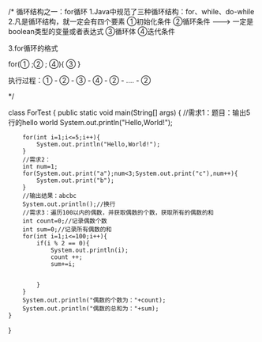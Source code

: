 /*
循环结构之一：for循环
1.Java中规范了三种循环结构：for、while、do-while
2.凡是循环结构，就一定会有四个要素
①初始化条件
②循环条件 ---> 一定是boolean类型的变量或者表达式
③循环体
④迭代条件

3.for循环的格式

for(① ;② ; ④){
     ③
}

执行过程：① - ② - ③ - ④ - ② - .... - ②

*/

class ForTest
{
 	public static void main(String[] args)
	{
		//需求1：题目：输出5行的hello world
		System.out.println("Hello,World!");

		for(int i=1;i<=5;i++){
			System.out.println("Hello,World!");
		}
		//需求2：
		int num=1;
		for(System.out.print("a");num<3;System.out.print("c"),num++){
			System.out.print("b");
		}
		//输出结果：abcbc
		System.out.println();//换行
		//需求3：遍历100以内的偶数，并获取偶数的个数，获取所有的偶数的和
		int count=0;//记录偶数个数
		int sum=0;//记录所有偶数的和
		for(int i=1;i<=100;i++){
			if(i % 2 == 0){
				System.out.println(i);
				count ++;
				sum+=i;
		
		
			}
		}
		System.out.println("偶数的个数为："+count);
		System.out.println("偶数的总和为："+sum);
	}
}